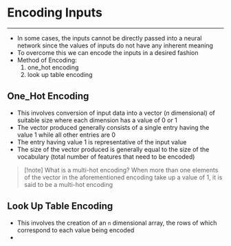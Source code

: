 # Encoding Inputs
---
- In some cases, the inputs cannot be directly passed into a neural network since the values of inputs do not have any inherent meaning
- To overcome this we can encode the inputs in a desired fashion
- Method of Encoding:
	1. one_hot encoding
	2. look up table encoding
## One_Hot Encoding
- This involves conversion of input data into a vector ($n$ dimensional) of suitable size where each dimension has a value of 0 or 1
- The vector produced generally consists of a single entry having the value 1 while all other entries are 0
- The entry having value 1 is representative of the input value
- The size of the vector produced is generally equal to the size of the vocabulary (total number of features that need to be encoded)
> [!note] What is a multi-hot encoding?
> When more than one elements of the vector in the aforementioned encoding take up a value of 1, it is said to be a multi-hot encoding
## Look Up Table Encoding
- This involves the creation of an `n` dimensional array, the rows of which correspond to each value being encoded
- 